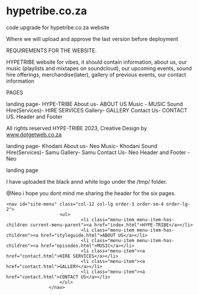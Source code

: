 # hypetribe.co.za
code upgrade for hypetribe.co.za website 


Where we will upload and approve the last version before deployment

REQUIREMENTS FOR THE WEBSITE. 

HYPETRIBE website for vibes, it should contain information, about us, our music (playlists 
and mixtapes on soundcloud), our upcoming events, sound hire offerings, merchandise(later), gallery of previous events, our contact information


PAGES 

landing page- HYPE-TRIBE
About us- ABOUT US
Music - MUSIC
Sound Hire(Services)- HIRE SERVICES
Gallery- GALLERY
Contact Us- CONTACT US.
Header and Footer 

All rights reserved HYPE-TRIBE 2023, Creative Design by <Link> www.dotgetweb.co.za 


landing page- Khodani 
About us- Neo
Music- Khodani
Sound Hire(Services)- Samu
Gallery- Samu
Contact Us- Neo 
Header and Footer - Neo 

landing page

I have uploaded the black annd white logo under the /tmp/ folder. 

@Neo i hope you dont mind me sharing the header for the six pages.

	<nav id="site-menu" class="col-12 col-lg order-3 order-sm-4 order-lg-2">
						<ul>
								<li class="menu-item menu-item-has-children current-menu-parent"><a href="index.html">HYPE-TRIBE</a></li>
								<li class="menu-item menu-item-has-children"><a href="styleguide.html">ABOUT US</a></li>
								<li class="menu-item menu-item-has-children"><a href="episodes.html">MUSIC</a></li>
								<li class="menu-item"><a href="contact.html">HIRE SERVICES</a></li>
								<li class="menu-item"><a href="contact.html">GALLERY</a></li>
								<li class="menu-item"><a href="contact.html">CONTACT US</a></li>
						</ul>
					</nav>





